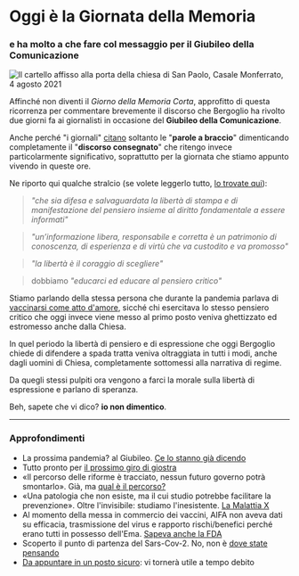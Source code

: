# Oggi è la Giornata della Memoria

### e ha molto a che fare col messaggio per il Giubileo della Comunicazione

![Il cartello affisso alla porta della chiesa di San Paolo, Casale Monferrato, 4 agosto 2021](chiesa-cartello.jpg)

Affinché non diventi il *Giorno della Memoria Corta*, approfitto di questa ricorrenza per commentare brevemente il discorso che Bergoglio ha rivolto due giorni fa ai giornalisti in occasione del **Giubileo della Comunicazione**.

Anche perché "i giornali" [citano](https://www.ancoraonline.it/2025/01/27/giubileo-della-comunicazione/) soltanto le "**parole a braccio**" dimenticando completamente il "**discorso consegnato**" che ritengo invece particolarmente significativo, soprattutto per la giornata che stiamo appunto vivendo in queste ore.

Ne riporto qui qualche stralcio (se volete leggerlo tutto, [lo trovate qui](https://www.vatican.va/content/francesco/it/speeches/2025/january/documents/20250125-giubileo-comunicazione.pdf)):

> *"che sia difesa e salvaguardata la libertà di stampa e di manifestazione del pensiero insieme al diritto fondamentale a essere informati"*

> *"un’informazione libera, responsabile e corretta è un patrimonio di conoscenza, di esperienza e di virtù che va custodito e va promosso"*

> *"la libertà è il coraggio di scegliere"*

> dobbiamo *"educarci ed educare al pensiero critico"*

Stiamo parlando della stessa persona che durante la pandemia parlava di [vaccinarsi come atto d'amore](https://www.vaticannews.va/it/papa/news/2021-08/videomessaggio-sulle-vaccinazioni.html), sicché chi esercitava lo stesso pensiero critico che oggi invece viene messo al primo posto veniva ghettizzato ed estromesso anche dalla Chiesa.

In quel periodo la libertà di pensiero e di espressione che oggi Bergoglio chiede di difendere a spada tratta veniva oltraggiata in tutti i modi, anche dagli uomini di Chiesa, completamente sottomessi alla narrativa di regime.

Da quegli stessi pulpiti ora vengono a farci la morale sulla libertà di espressione e parlano di speranza.

Beh, sapete che vi dico? **io non dimentico**. 

---
### Approfondimenti
- La prossima pandemia? al Giubileo. [Ce lo stanno già dicendo](/articles/2025-01-08-ia-catastrofe.html)
- Tutto pronto per [il prossimo giro di giostra](/articles/2024-03-08-tutto-pronto-per-il-prossimo-giro-di-giostra.html)
- «Il percorso delle riforme è tracciato, nessun futuro governo potrà smontarlo». Già, ma [qual è il percorso?](/articles/2024-02-27-sveglia-occidente.html)
- «Una patologia che non esiste, ma il cui studio potrebbe facilitare la prevenzione». Oltre l'invisibile: studiamo l'inesistente. [La Malattia X](/articles/2024-01-19-malattia-x.html)
- Al momento della messa in commercio dei vaccini, AIFA non aveva dati su efficacia, trasmissione del virus e rapporto rischi/benefici perché erano tutti in possesso dell'Ema. [Sapeva anche la FDA](/articles/2023-12-15-fda-slide-vaccini.html)
- Scoperto il punto di partenza del Sars-Cov-2. No, non è [dove state pensando](/articles/2023-02-28-dove-nasce-il-covid.html)
- [Da appuntare in un posto sicuro](/articles/2022-12-14-covid-atto-secondo.html): vi tornerà utile a tempo debito